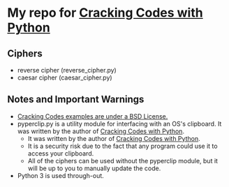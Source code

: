 # My repo for [Cracking Codes with Python][1]

## Ciphers

- reverse cipher (reverse_cipher.py)
- caesar cipher (caesar_cipher.py)

## Notes and Important Warnings

- [Cracking Codes examples are under a BSD License.][1]
- pyperclip.py is a utility module for interfacing with an OS's clipboard.  It was written by the author of [Cracking Codes with Python][1].
    - It was written by the author of [Cracking Codes with Python][1].
    - It is a security risk due to the fact that any program could use it to access your clipboard.
    - All of the ciphers can be used without the pyperclip module, but it will be up to you to manually update the code.
- Python 3 is used through-out.

[1]:https://www.nostarch.com/crackingcodes/

